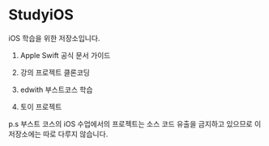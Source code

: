 # StudyiOS
iOS 학습을 위한 저장소입니다.


1. Apple Swift 공식 문서 가이드 

2. 강의 프로젝트 클론코딩 

3. edwith 부스트코스 학습

4. 토이 프로젝트

p.s 부스트 코스의 iOS 수업에서의 프로젝트는 소스 코드 유출을 금지하고 있으므로 이 저장소에는 따로 다루지 않습니다.


